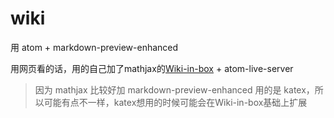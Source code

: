 # wiki
用 atom + markdown-preview-enhanced

用网页看的话，用的自己加了mathjax的[Wiki-in-box](https://github.com/CN-Zxcv/Wiki-in-box) + atom-live-server

> 因为 mathjax 比较好加
> markdown-preview-enhanced 用的是 katex，所以可能有点不一样，katex想用的时候可能会在Wiki-in-box基础上扩展
